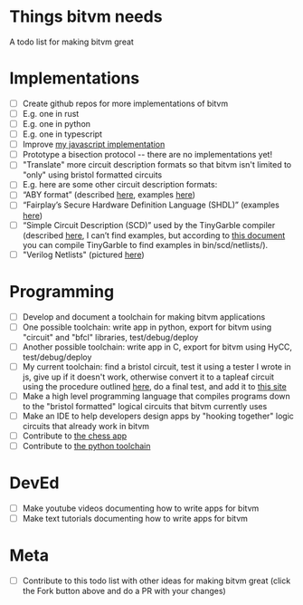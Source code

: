 # Things bitvm needs
A todo list for making bitvm great

# Implementations

- [ ] Create github repos for more implementations of bitvm
- [ ] E.g. one in rust
- [ ] E.g. one in python
- [ ] E.g. one in typescript
- [ ] Improve [my javascript implementation](https://github.com/supertestnet/tapleaf-circuits/)
- [ ] Prototype a bisection protocol -- there are no implementations yet!
- [ ] "Translate" more circuit description formats so that bitvm isn't limited to "only" using bristol formatted circuits
- [ ] E.g. here are some other circuit description formats:
- [ ] “ABY format” (described [here](https://github.com/encryptogroup/ABY/blob/public/bin/circ/circuitformat.md), examples [here](https://github.com/encryptogroup/ABY/tree/public/bin/circ))
- [ ] “Fairplay’s Secure Hardware Definition Language (SHDL)” (examples [here](https://github.com/Ethsnarks/ethsnarks-sfdl))
- [ ] “Simple Circuit Description (SCD)” used by the TinyGarble compiler (described [here](https://github.com/esonghori/TinyGarble/tree/master/scd), I can’t find examples, but according to [this document](https://github.com/esonghori/TinyGarble) you can compile TinyGarble to find examples in bin/scd/netlists/).
- [ ] "Verilog Netlists" (pictured [here](https://www.researchgate.net/profile/Kundan-Nepal/publication/220405407/figure/fig3/AS:670715174985734@1536922367281/C17-schematic-and-structural-verilog-netlist.png))

# Programming

- [ ] Develop and document a toolchain for making bitvm applications
- [ ] One possible toolchain: write app in python, export for bitvm using "circuit" and "bfcl" libraries, test/debug/deploy
- [ ] Another possible toolchain: write app in C, export for bitvm using HyCC, test/debug/deploy
- [ ] My current toolchain: find a bristol circuit, test it using a tester I wrote in js, give up if it doesn't work, otherwise convert it to a tapleaf circuit using the procedure outlined [here](https://github.com/supertestnet/tapleaf-circuits/), do a final test, and add it to [this site](https://supertestnet.github.io/tapleaf-circuits/)
- [ ] Make a high level programming language that compiles programs down to the "bristol formatted" logical circuits that bitvm currently uses
- [ ] Make an IDE to help developers design apps by "hooking together" logic circuits that already work in bitvm
- [ ] Contribute to [the chess app](https://github.com/mcbagz/LogicGates/tree/main)
- [ ] Contribute to [the python toolchain](https://twitter.com/rot13maxi/status/1713731080912527404)

# DevEd

- [ ] Make youtube videos documenting how to write apps for bitvm
- [ ] Make text tutorials documenting how to write apps for bitvm

# Meta

- [ ] Contribute to this todo list with other ideas for making bitvm great (click the Fork button above and do a PR with your changes)

